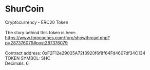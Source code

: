 # ShurCoin
Cryptocurrency - ERC20 Token<br>
<br>
The story behind this token is here:<br>
https://www.forocoches.com/foro/showthread.php?p=287376079#post287376079<br>
<br>
Contract address: 0xF2F12e29035A72f3920f6f8f64Fd4607df34C134 <br>
TOKEN SYMBOL: SHC <br>
Decimals: 6 <br>
